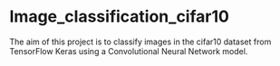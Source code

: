 # Image_classification_cifar10
The aim of this project is to classify images in the cifar10 dataset from TensorFlow Keras using a Convolutional Neural Network model.
